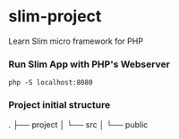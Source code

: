 # slim-project
Learn Slim micro framework for PHP

### Run Slim App with PHP's Webserver
`
php -S localhost:8080
`

### Project initial structure
.
├── project
│   └── src
│       └── public